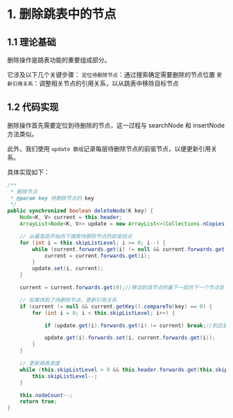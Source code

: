 # 1. 删除跳表中的节点
## 1.1 理论基础
删除操作是跳表功能的重要组成部分。

它涉及以下几个关键步骤：
`定位待删除节点`：通过搜索确定需要删除的节点位置
`更新引用关系`：调整相关节点的引用关系，以从跳表中移除目标节点

## 1.2 代码实现
删除操作首先需要定位到待删除的节点，这一过程与 searchNode 和 insertNode 方法类似。

此外，我们使用 `update 数组`记录每层待删除节点的前驱节点，以便更新引用关系。

具体实现如下：
```java
/**
 * 删除节点
 * @param key 待删除节点的 key
 */
public synchronized boolean deleteNode(K key) {
    Node<K, V> current = this.header;
    ArrayList<Node<K, V>> update = new ArrayList<>(Collections.nCopies(MAX_LEVEL + 1, null));

    // 从最高层开始向下搜索待删除节点的前驱结点
    for (int i = this.skipListLevel; i >= 0; i--) {
        while (current.forwards.get(i) != null && current.forwards.get(i).getKey().compareTo(key) < 0) {
            current = current.forwards.get(i);
        }
        update.set(i, current);
    }

    current = current.forwards.get(0);//移动到该节点的最下一层的下一个节点处

    // 如果找到了待删除节点，更新引用关系
    if (current != null && current.getKey().compareTo(key) == 0) {
        for (int i = 0; i < this.skipListLevel; i++) {

            if (update.get(i).forwards.get(i) != current) break;//到这里说明该节点出现的已经到顶了，那肯定退出！！

            update.get(i).forwards.set(i, current.forwards.get(i));
        }
    }

    // 更新跳表高度
    while (this.skipListLevel > 0 && this.header.forwards.get(this.skipListLevel) == null) {//单个头结点没意义。所以--
        this.skipListLevel--;
    }

    this.nodeCount--;
    return true;
}
```
